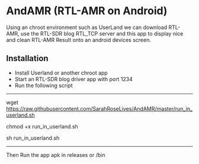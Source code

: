# AndAMR (RTL-AMR on Android)

Using an chroot environment such as UserLand we can download RTL-AMR, use the RTL-SDR blog RTL_TCP server and this app to display nice and 
clean RTL-AMR Result onto an android devices screen.

## Installation

* Install Userland or another chroot app
* Start an RTL-SDR blog driver app with port 1234
* Run the following script
___
wget https://raw.githubusercontent.com/SarahRoseLives/AndAMR/master/run_in_userland.sh

chmod +x run_in_userland.sh

sh run_in_userland.sh
___

Then Run the app apk in releases or /bin


